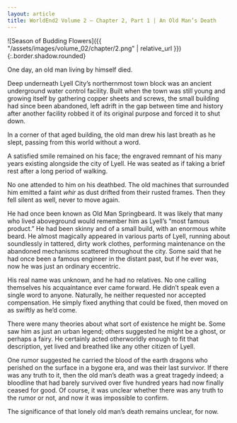 ```yaml
---
layout: article
title: WorldEnd2 Volume 2 – Chapter 2, Part 1 | An Old Man’s Death
---
```


![Season of Budding Flowers]({{ "/assets/images/volume_02/chapter/2.png" | relative_url }}){:.border.shadow.rounded}

One day, an old man living by himself died.

Deep underneath Lyell City’s northernmost town block was an ancient underground water control facility. Built when the town was still young and growing itself by gathering copper sheets and screws, the small building had since been abandoned, left adrift in the gap between time and history after another facility robbed it of its original purpose and forced it to shut down.

In a corner of that aged building, the old man drew his last breath as he slept, passing from this world without a word.

A satisfied smile remained on his face; the engraved remnant of his many years existing alongside the city of Lyell. He was seated as if taking a brief rest after a long period of walking.

No one attended to him on his deathbed. The old machines that surrounded him emitted a faint <em>whir</em> as dust drifted from their rusted frames. Then they fell silent as well, never to move again.

He had once been known as Old Man Springbeard. It was likely that many who lived aboveground would remember him as Lyell’s “most famous product.” He had been skinny and of a small build, with an enormous white beard. He almost magically appeared in various parts of Lyell, running about soundlessly in tattered, dirty work clothes, performing maintenance on the abandoned mechanisms scattered throughout the city. Some said that he had once been a famous engineer in the distant past, but if he ever was, now he was just an ordinary eccentric.

His real name was unknown, and he had no relatives. No one calling themselves his acquaintance ever came forward. He didn’t speak even a single word to anyone. Naturally, he neither requested nor accepted compensation. He simply fixed anything that could be fixed, then moved on as swiftly as he’d come.

There were many theories about what sort of existence he might be. Some saw him as just an urban legend; others suggested he might be a ghost, or perhaps a fairy. He certainly acted otherworldly enough to fit that description, yet lived and breathed like any other citizen of Lyell.

One rumor suggested he carried the blood of the earth dragons who perished on the surface in a bygone era, and was their last survivor. If there was any truth to it, then the old man’s death was a great tragedy indeed; a bloodline that had barely survived over five hundred years had now finally ceased for good. Of course, it was unclear whether there was any truth to the rumor or not, and now it was impossible to confirm.

The significance of that lonely old man’s death remains unclear, for now.